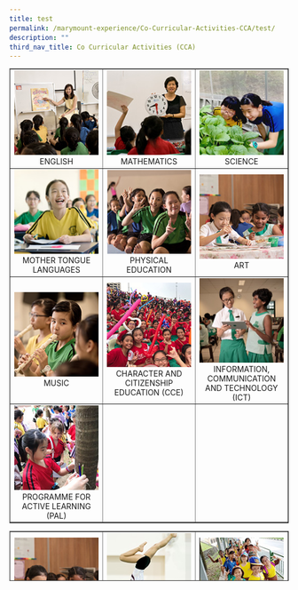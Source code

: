 ```yaml
---
title: test
permalink: /marymount-experience/Co-Curricular-Activities-CCA/test/
description: ""
third_nav_title: Co Curricular Activities (CCA)
---
```

<table style="border-collapse: collapse; width: 100%;" border="1">
  <tbody>
    <tr>
      <td style="width: 33.3333%; text-align: center;">
        <a href="/marymount-experience/curriculum/english"><img src="/images/c1.jpg" alt="c1"></a> ENGLISH
      </td>
      <td style="width: 33.3333%; text-align: center;">
        <a href="/marymount-experience/curriculum/mathematics/"><img src="/images/c2.jpg" alt="c2"></a> MATHEMATICS
      </td>
      <td style="width: 33.3333%; text-align: center;">
        <a href="/marymount-experience/curriculum/science"><img src="/images/c3.jpg" alt="c3"></a> SCIENCE
      </td>
    </tr>
    <tr>
      <td style="width: 33.3333%; text-align: center;">
        <a href="/marymount-experience/curriculum/mother-tongue-languages"><img src="/images/c4.jpg" alt="c4"></a> MOTHER TONGUE LANGUAGES
      </td>
      <td style="width: 33.3333%; text-align: center;">
        <a href="/marymount-experience/curriculum/physical-education"><img src="/images/c5.jpg" alt="c5"></a> PHYSICAL EDUCATION
      </td>
      <td style="width: 33.3333%; text-align: center;">
        <a href="/marymount-experience/curriculum/aesthetics-art"><img src="/images/c6.jpg" alt="c6"></a> ART
      </td>
    </tr>
    <tr>
      <td style="width: 33.3333%; text-align: center;">
        <a href="/marymount-experience/curriculum/aesthetics-music"><img src="/images/c7.jpg" alt="c7"></a> MUSIC
      </td>
      <td style="width: 33.3333%; text-align: center;">
        <a href="/marymount-experience/curriculum/character-and-citizenship-education-cce"><img src="/images/c8.jpg" alt="c8"></a> CHARACTER AND CITIZENSHIP EDUCATION (CCE)
      </td>
      <td style="width: 33.3333%; text-align: center;">
        <a href="/marymount-experience/curriculum/information-communication-and-technology-ict"><img src="/images/c9.jpg" alt="c9"></a> INFORMATION, COMMUNICATION AND TECHNOLOGY (ICT)
      </td>
    </tr>
    <tr>
      <td style="width: 33.3333%; text-align: center;">
        <a href="/marymount-experience/curriculum/programme-for-active-learning-pal/"><img src="/images/c0.jpg" alt="c0"></a> PROGRAMME FOR ACTIVE LEARNING (PAL)
      </td>
      <td style="width: 33.3333%; text-align: center;">&nbsp;</td>
      <td style="width: 33.3333%; text-align: center;">&nbsp;</td>
    </tr>
  </tbody>
</table>

<table style="border-collapse: collapse; width: 100%; height: 90px;" border="1">
<tbody>
<tr style="height: 18px;">
<td style="width: 33.3333%; height: 18px; text-align: center;"><a href="/marymount-experience/co-curricular-activities-cca/art-club"><img src="images/cca1.jpg"></a>ART CLUB</td>
<td style="width: 33.3333%; height: 18px; text-align: center;"><a href="/marymount-experience/co-curricular-activities-cca/artistic-gymnastics"><img src="images/cca2.jpg"></a>ARTISTIC GYMNASTICS</td>
<td style="width: 33.3333%; height: 18px; text-align: center;"><a href="/marymount-experience/co-curricular-activities-cca/brownies"><img src="images/cca3.jpg"></a>BROWNIES</td>
</tr>
<tr style="height: 18px;">
<td style="width: 33.3333%; height: 18px; text-align: center;"><a href="/marymount-experience/co-curricular-activities-cca/choir"><img src="images/cca4.jpg"></a>CHOIR</td>
<td style="width: 33.3333%; height: 18px; text-align: center;"><a href="/marymount-experience/co-curricular-activities-cca/dance-ensemble"><img src="images/cca5.jpg"></a>DANCE ENSEMBLE</td>
<td style="width: 33.3333%; height: 18px; text-align: center;"><a href="/marymount-experience/co-curricular-activities-cca/drama-club"><img src="images/cca6.jpg"></a>DRAMA CLUB</td>
</tr>
<tr style="height: 36px;">
<td style="width: 33.3333%; height: 36px; text-align: center;"><a href="/marymount-experience/co-curricular-activities-cca/environmental-science-club"><img src="images/cca7.jpg"></a>ENVIRONMENTAL SCIENCE CLUB</td>
<td style="width: 33.3333%; height: 36px; text-align: center;"><a href="/marymount-experience/co-curricular-activities-cca/netball"><img src="images/cca8.jpg"></a>NETBALL</td>
<td style="width: 33.3333%; height: 36px; text-align: center;"><a href="/marymount-experience/co-curricular-activities-cca/percussion-ensemble"><img src="images/cca9.jpg"></a>PERCUSSION ENSEMBLE</td>
</tr>
<tr style="height: 18px;">
<td style="width: 33.3333%; height: 18px; text-align: center;"><a href="/marymount-experience/co-curricular-activities-cca/rhythmic-gymnastics"><img src="images/cca10.jpg"></a>RHYTHMIC GYMNASTICS</td>
<td style="width: 33.3333%; height: 18px; text-align: center;"><a href="/marymount-experience/co-curricular-activities-cca/tennis"><img src="images/cca11.jpg"></a>TENNIS</td>
<td style="width: 33.3333%; height: 18px; text-align: center;">&nbsp;</td>
</tr>
</tbody>
</table>